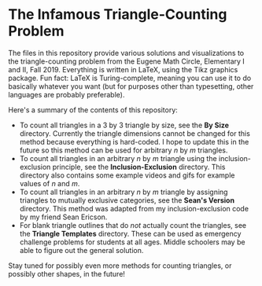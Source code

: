 # The Infamous Triangle-Counting Problem

The files in this repository provide various solutions and visualizations to the triangle-counting problem from the Eugene Math Circle, Elementary I and II, Fall 2019. Everything is written in LaTeX, using the Tikz graphics package. Fun fact: LaTeX is Turing-complete, meaning you can use it to do basically whatever you want (but for purposes other than typesetting, other languages are probably preferable).

Here's a summary of the contents of this repository:
* To count all triangles in a 3 by 3 triangle by size, see the **By Size** directory. Currently the triangle dimensions cannot be changed for this method because everything is hard-coded. I hope to update this in the future so this method can be used for arbitrary *n* by *m* triangles.
* To count all triangles in an arbitrary *n* by *m* triangle using the inclusion-exclusion principle, see the **Inclusion-Exclusion** directory. This directory also contains some example videos and gifs for example values of *n* and *m*.
* To count all triangles in an arbitrary *n* by *m* triangle by assigning triangles to mutually exclusive categories, see the **Sean's Version** directory. This method was adapted from my inclusion-exclusion code by my friend Sean Ericson.
* For blank triangle outlines that do *not* actually count the triangles, see the **Triangle Templates** directory. These can be used as emergency challenge problems for students at all ages. Middle schoolers may be able to figure out the general solution.

Stay tuned for possibly even more methods for counting triangles, or possibly other shapes, in the future!
